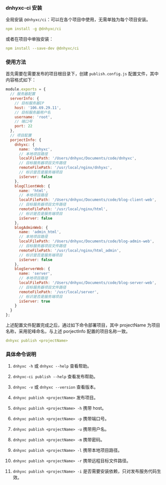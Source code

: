 ### dnhyxc-ci 安装

全局安装 `@dnhyxc/ci`：可以在各个项目中使用，无需单独为每个项目安装。

```yaml
npm install -g @dnhyxc/ci
```

或者在项目中单独安装：

```yaml
npm install --save-dev @dnhyxc/ci
```

### 使用方法

首先需要在需要发布的项目根目录下，创建 `publish.config.js` 配置文件，其中内容格式如下：

```js
module.exports = {
  // 服务器配置
  serverInfo: {
    // 目标服务器IP
    host: '106.69.29.11',
    // 目标服务器用户名
    username: 'root',
    // 端口号
    port: 22
  },
  // 项目配置
  porjectInfo: {
    dnhyxc: {
      name: 'dnhyxc',
      // 本地项目路径
      localFilePath: '/Users/dnhyxc/Documents/code/dnhyxc',
      // 目标服务器项目文件路径
      remoteFilePath: '/usr/local/nginx/dnhyxc',
      // 标识是否是服务端项目
      isServer: false
    },
    blogClientWeb: {
      name: 'html',
      // 本地项目路径
      localFilePath: '/Users/dnhyxc/Documents/code/blog-client-web',
      // 目标服务器项目文件路径
      remoteFilePath: '/usr/local/nginx/html',
      // 标识是否是服务端项目
      isServer: false
    },
    blogAdminWeb: {
      name: 'admin_html',
      // 本地项目路径
      localFilePath: '/Users/dnhyxc/Documents/code/blog-admin-web',
      // 目标服务器项目文件路径
      remoteFilePath: '/usr/local/nginx/html_admin',
      // 标识是否是服务端项目
      isServer: false
    },
    blogServerWeb: {
      name: 'server',
      // 本地项目路径
      localFilePath: '/Users/dnhyxc/Documents/code/blog-server-web',
      // 目标服务器项目文件路径
      remoteFilePath: '/usr/local/server',
      // 标识是否是服务端项目
      isServer: true
    }
  }
};
```

上述配置文件配置完成之后，通过如下命令部署项目，其中 projectName 为项目名称，采用驼峰命名，与上述 porjectInfo 配置的项目名称一致。

```yaml
dnhyxc publish <projectName>
```

### 具体命令说明

1. `dnhyxc -h` 或 `dnhyxc --help` 查看帮助。

2. `dnhyxc-ci publish --help` 查看发布帮助。

3. `dnhyxc -v` 或 `dnhyxc --version` 查看版本。

4. `dnhyxc publish <projectName>` 发布项目。

5. `dnhyxc publish <projectName> -h` 携带 host。

6. `dnhyxc publish <projectName> -p` 携带端口号。

7. `dnhyxc publish <projectName> -u` 携带用户名。

8. `dnhyxc publish <projectName> -m` 携带密码。

9. `dnhyxc publish <projectName> -l` 携带本地项目路径。

10. `dnhyxc publish <projectName> -r` 携带远程目标文件路径。

11. `dnhyxc publish <projectName> -i` 是否需要安装依赖，只对发布服务代码生效。
